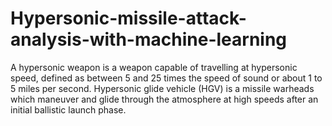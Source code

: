 # Hypersonic-missile-attack-analysis-with-machine-learning
A hypersonic weapon is a weapon capable of travelling at hypersonic speed, defined as between 5 and 25 times the speed of sound or about 1 to 5 miles per second. Hypersonic glide vehicle (HGV) is a missile warheads which maneuver and glide through the atmosphere at high speeds after an initial ballistic launch phase. 
